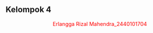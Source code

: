 
## Kelompok 4

<div align="center">
  
  <p style="color:red"> Erlangga Rizal Mahendra_2440101704 </p>
